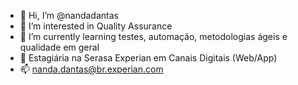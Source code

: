 - 👋 Hi, I’m @nandadantas
- 👀 I’m interested in  Quality Assurance
 - 🌱 I’m currently learning  testes, automação, metodologias ágeis e qualidade em geral
- 💞️ Estagiária na Serasa Experian em Canais Digitais (Web/App)
- 📫 nanda.dantas@br.experian.com

